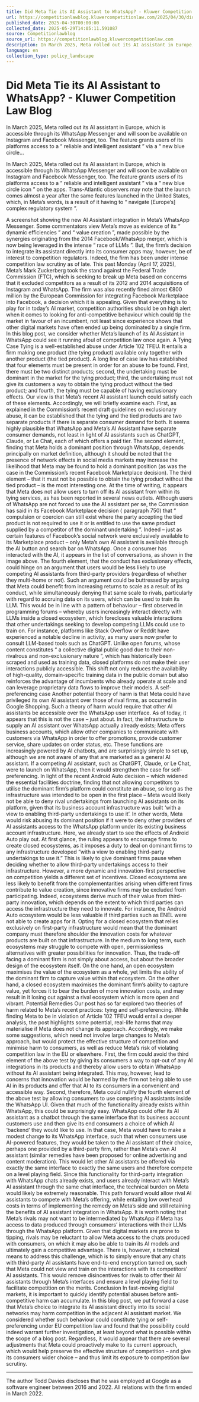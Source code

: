 ```yaml
---
title: Did Meta Tie its AI Assistant to WhatsApp? - Kluwer Competition Law Blog
url: https://competitionlawblog.kluwercompetitionlaw.com/2025/04/30/did-meta-tie-its-ai-assistant-to-whatsapp/
published_date: 2025-04-30T00:00:00
collected_date: 2025-05-29T14:05:11.591087
source: Competitionlawblog
source_url: https://competitionlawblog.kluwercompetitionlaw.com
description: In March 2025, Meta rolled out its AI assistant in Europe, which is accessible through its WhatsApp Messenger and will soon be available on Instagram and Facebook Messenger, too. The feature grants users of its platforms access to a “ reliable and intelligent assistant ” via a “ new blue circle...
language: en
collection_type: policy_landscape
---
```


# Did Meta Tie its AI Assistant to WhatsApp? - Kluwer Competition Law Blog

In March 2025, Meta rolled out its AI assistant in Europe, which is accessible through its WhatsApp Messenger and will soon be available on Instagram and Facebook Messenger, too. The feature grants users of its platforms access to a “ reliable and intelligent assistant ” via a “ new blue circle...

In March 2025, Meta rolled out its AI assistant in Europe, which is accessible through its WhatsApp Messenger and will soon be available on Instagram and Facebook Messenger, too. The feature grants users of its platforms access to a “ reliable and intelligent assistant ” via a “ new blue circle icon ” on the apps. Trans-Atlantic observers may note that the launch comes almost a year after the same features launched in the United States, which, in Meta’s words, is a result of it having to “ navigate [Europe’s] complex regulatory system ”. 
 
 A screenshot showing the new AI Assistant integration in Meta’s WhatsApp Messenger. 
 Some commentators view Meta’s move as evidence of its “ dynamic efficiencies ” and “ value creation ”, made possible by the synergies originating from the 2014 Facebook/WhatsApp merger, which is now being leveraged in the intense “ race of LLMs ”. But, the firm’s decision to integrate its assistant directly into its consumer apps may, however, be of interest to competition regulators. 
 Indeed, the firm has been under intense competition law scrutiny as of late. This past Monday (April 17, 2025), Meta’s Mark Zuckerberg took the stand against the Federal Trade Commission (FTC), which is seeking to break up Meta based on concerns that it excluded competitors as a result of its 2012 and 2014 acquisitions of Instagram and WhatsApp. The firm was also recently fined almost €800 million by the European Commission for integrating Facebook Marketplace into Facebook, a decision which it is appealing. 
 Given that everything is to play for in today’s AI market, competition authorities should be on high alert when it comes to looking for anti-competitive behaviour which could tip the market in favour of an incumbent, not least since experience shows that other digital markets have often ended up being dominated by a single firm. In this blog post, we consider whether Meta’s launch of its AI Assistant in WhatsApp could see it running afoul of competition law once again. 
 A Tying Case 
 Tying is a well-established abuse under Article 102 TFEU. It entails a firm making one product (the tying product) available only together with another product (the tied product). A long line of case law has established that four elements must be present in order for an abuse to be found. First, there must be two distinct products; second, the undertaking must be dominant in the market for the tying product; third, the undertaking must not give its customers a way to obtain the tying product without the tied product; and fourth, the tying must be capable of having exclusionary effects. Our view is that Meta’s recent AI assistant launch could satisfy each of these elements. Accordingly, we will briefly examine each. 
 First, as explained in the Commission’s recent draft guidelines on exclusionary abuse, it can be established that the tying and the tied products are two separate products if there is separate consumer demand for both. It seems highly plausible that WhatsApp and Meta’s AI Assistant have separate consumer demands, not least in light of AI assistants such as ChatGPT, Claude, or Le Chat, each of which offers a paid tier. 
 The second element, finding that Meta holds a dominant position through WhatsApp, depends principally on market definition, although it should be noted that the presence of network effects in social media markets may increase the likelihood that Meta may be found to hold a dominant position (as was the case in the Commission’s recent Facebook Marketplace decision). 
 The third element – that it must not be possible to obtain the tying product without the tied product – is the most interesting one. At the time of writing, it appears that Meta does not allow users to turn off its AI assistant from within its tying services, as has been reported in several news outlets. Although users of WhatsApp are not forced to use the AI assistant per se, the Commission has said in its Facebook Marketplace decision ( paragraph 750) that “ compulsion or coercion can still exist where the party accepting the tied product is not required to use it or is entitled to use the same product supplied by a competitor of the dominant undertaking ”. Indeed – just as certain features of Facebook’s social network were exclusively available to its Marketplace product – only Meta’s own AI assistant is available through the AI button and search bar on WhatsApp. Once a consumer has interacted with the AI, it appears in the list of conversations, as shown in the image above. 
 The fourth element, that the conduct has exclusionary effects, could hinge on an argument that users would be less likely to use competing AI assistants from third-party providers (regardless of whether they multi-home or not). Such an argument could be buttressed by arguing that Meta could benefit from increasing returns to scale as a result of its conduct, while simultaneously denying that same scale to rivals, particularly with regard to accruing data on its users, which can be used to train its LLM. 
 This would be in line with a pattern of behaviour – first observed in programming forums – whereby users increasingly interact directly with LLMs inside a closed ecosystem, which forecloses valuable interactions that other undertakings seeking to develop competing LLMs could use to train on. For instance, platforms like Stack Overflow or Reddit have experienced a notable decline in activity, as many users now prefer to consult LLM-based tools such as ChatGPT. Unlike open forums, whose content constitutes “ a collective digital public good due to their non-rivalrous and non-exclusionary nature ”, which has historically been scraped and used as training data, closed platforms do not make their user interactions publicly accessible. This shift not only reduces the availability of high-quality, domain-specific training data in the public domain but also reinforces the advantage of incumbents who already operate at scale and can leverage proprietary data flows to improve their models. 
 A self-preferencing case 
 Another potential theory of harm is that Meta could have privileged its own AI assistant over those of rival firms, as occurred in Google Shopping. Such a theory of harm would require that other AI assistants be accessible over the WhatsApp user interface. As of today, it appears that this is not the case – just about. In fact, the infrastructure to supply an AI assistant over WhatsApp actually already exists; Meta offers business accounts, which allow other companies to communicate with customers via WhatsApp in order to offer promotions, provide customer service, share updates on order status, etc. These functions are increasingly powered by AI chatbots, and are surprisingly simple to set up, although we are not aware of any that are marketed as a general AI assistant. 
 If a competing AI assistant, such as ChatGPT, Claude, or Le Chat, were to launch on WhatsApp, then it would strengthen the case for self-preferencing. In light of the recent Android Auto decision – which widened the essential facilities doctrine, finding that not allowing competitors to utilise the dominant firm’s platform could constitute an abuse, so long as the infrastructure was intended to be open in the first place – Meta would likely not be able to deny rival undertakings from launching AI assistants on its platform, given that its business account infrastructure was built ‘with a view to enabling third-party undertakings to use it’. In other words, Meta would risk abusing its dominant position if it were to deny other providers of AI assistants access to the WhatsApp platform under its existing business account infrastructure. 
 Here, we already start to see the effects of Android Auto play out. At first glance, the ruling appears to encourage firms to create closed ecosystems, as it imposes a duty to deal on dominant firms to any infrastructure developed “with a view to enabling third-party undertakings to use it.” This is likely to give dominant firms pause when deciding whether to allow third-party undertakings access to their infrastructure. 
 However, a more dynamic and innovation-first perspective on competition yields a different set of incentives. Closed ecosystems are less likely to benefit from the complementarities arising when different firms contribute to value creation, since innovative firms may be excluded from participating. Indeed, ecosystems derive much of their value from third-party innovation, which depends on the extent to which third parties can access the infrastructure they need to innovate. For instance, the Android Auto ecosystem would be less valuable if third parties such as ENEL were not able to create apps for it. Opting for a closed ecosystem that relies exclusively on first-party infrastructure would mean that the dominant company must therefore shoulder the innovation costs for whatever products are built on that infrastructure. In the medium to long term, such ecosystems may struggle to compete with open, permissionless alternatives with greater possibilities for innovation. 
 Thus, the trade-off facing a dominant firm is not simply about access, but about the broader design of the ecosystem itself. On the one hand, an open ecosystem maximises the value of the ecosystem as a whole, yet limits the ability of the dominant firm to capture value within that ecosystem. On the other hand, a closed ecosystem maximises the dominant firm’s ability to capture value, yet forces it to bear the burden of more innovation costs, and may result in it losing out against a rival ecosystem which is more open and vibrant. 
 Potential Remedies 
 Our post has so far explored two theories of harm related to Meta’s recent practices: tying and self-preferencing. While finding Meta to be in violation of Article 102 TFEU would entail a deeper analysis, the post highlights some potential, real-life harms that may materialise if Meta does not change its approach. Accordingly, we make some suggestions, which need not involve large changes to Meta’s approach, but would protect the effective structure of competition and minimise harm to consumers, as well as reduce Meta’s risk of violating competition law in the EU or elsewhere. 
 First, the firm could avoid the third element of the above test by giving its consumers a way to opt-out of any AI integrations in its products and thereby allow users to obtain WhatsApp without its AI assistant being integrated. This may, however, lead to concerns that innovation would be harmed by the firm not being able to use AI in its products and offer that AI to its consumers in a convenient and accessible way. 
 Second, therefore, Meta could nullify the fourth element of the above test by allowing consumers to use competing AI assistants inside the WhatsApp UI. Given that much of the functionality already exists within WhatsApp, this could be surprisingly easy. WhatsApp could offer its AI assistant as a chatbot through the same interface that its business account customers use and then give its end consumers a choice of which AI ‘backend’ they would like to use. In that case, Meta would have to make a modest change to its WhatsApp interface, such that when consumers use AI-powered features, they would be taken to the AI assistant of their choice, perhaps one provided by a third-party firm, rather than Meta’s own AI assistant (similar remedies have been proposed for online advertising and content moderation). 
 This would let other AI assistants be offered via exactly the same interface to exactly the same users and therefore compete on a level playing field. Since this functionality for third-party integration with WhatsApp chats already exists, and users already interact with Meta’s AI assistant through the same chat interface, the technical burden on Meta would likely be extremely reasonable. This path forward would allow rival AI assistants to compete with Meta’s offering, while entailing low overhead costs in terms of implementing the remedy on Meta’s side and still retaining the benefits of AI assistant integration in WhatsApp. 
 It is worth noting that Meta’s rivals may not want to be intermediated by WhatsApp if Meta has access to data produced through consumers’ interactions with their LLMs through the WhatsApp platform. Given that digital markets are prone to tipping, rivals may be reluctant to allow Meta access to the chats produced with consumers, on which it may also be able to train its AI models and ultimately gain a competitive advantage. There is, however, a technical means to address this challenge, which is to simply ensure that any chats with third-party AI assistants have end-to-end encryption turned on, such that Meta could not view and train on the interactions with its competitors’ AI assistants. This would remove disincentives for rivals to offer their AI assistants through Meta’s interfaces and ensure a level playing field to facilitate competition on the merits. 
 Conclusion 
 In fast-moving digital markets, it is important to quickly identify potential abuses before anti-competitive harm can accumulate. In this blog post, we put forward a case that Meta’s choice to integrate its AI assistant directly into its social networks may harm competition in the adjacent AI assistant market. We considered whether such behaviour could constitute tying or self-preferencing under EU competition law and found that the possibility could indeed warrant further investigation, at least beyond what is possible within the scope of a blog post. Regardless, it would appear that there are several adjustments that Meta could proactively make to its current approach, which would help preserve the effective structure of competition – and give its consumers wider choice – and thus limit its exposure to competition law scrutiny. 
 ____________________________ 
 The author Todd Davies discloses that he was employed at Google as a software engineer between 2016 and 2022. All relations with the firm ended in March 2022.